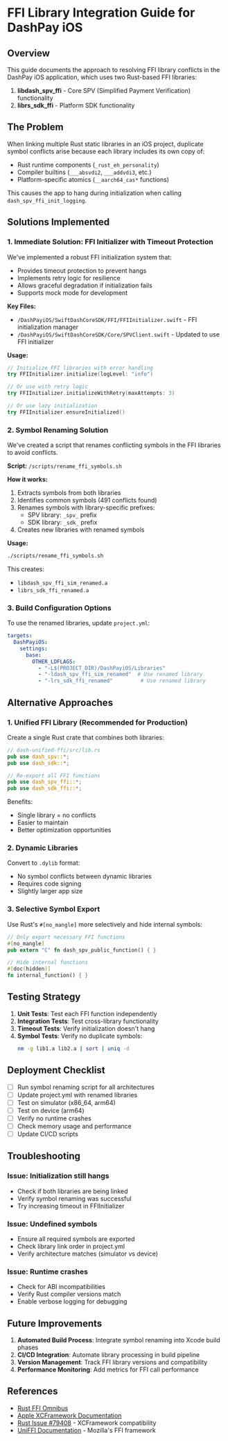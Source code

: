 # FFI Library Integration Guide for DashPay iOS

## Overview

This guide documents the approach to resolving FFI library conflicts in the DashPay iOS application, which uses two Rust-based FFI libraries:

1. **libdash_spv_ffi** - Core SPV (Simplified Payment Verification) functionality
2. **librs_sdk_ffi** - Platform SDK functionality

## The Problem

When linking multiple Rust static libraries in an iOS project, duplicate symbol conflicts arise because each library includes its own copy of:
- Rust runtime components (`_rust_eh_personality`)
- Compiler builtins (`___absvdi2`, `___addvdi3`, etc.)
- Platform-specific atomics (`__aarch64_cas*` functions)

This causes the app to hang during initialization when calling `dash_spv_ffi_init_logging`.

## Solutions Implemented

### 1. Immediate Solution: FFI Initializer with Timeout Protection

We've implemented a robust FFI initialization system that:
- Provides timeout protection to prevent hangs
- Implements retry logic for resilience
- Allows graceful degradation if initialization fails
- Supports mock mode for development

**Key Files:**
- `/DashPayiOS/SwiftDashCoreSDK/FFI/FFIInitializer.swift` - FFI initialization manager
- `/DashPayiOS/SwiftDashCoreSDK/Core/SPVClient.swift` - Updated to use FFI initializer

**Usage:**
```swift
// Initialize FFI libraries with error handling
try FFIInitializer.initialize(logLevel: "info")

// Or use with retry logic
try FFIInitializer.initializeWithRetry(maxAttempts: 3)

// Or use lazy initialization
try FFIInitializer.ensureInitialized()
```

### 2. Symbol Renaming Solution

We've created a script that renames conflicting symbols in the FFI libraries to avoid conflicts.

**Script:** `/scripts/rename_ffi_symbols.sh`

**How it works:**
1. Extracts symbols from both libraries
2. Identifies common symbols (491 conflicts found)
3. Renames symbols with library-specific prefixes:
   - SPV library: `_spv_` prefix
   - SDK library: `_sdk_` prefix
4. Creates new libraries with renamed symbols

**Usage:**
```bash
./scripts/rename_ffi_symbols.sh
```

This creates:
- `libdash_spv_ffi_sim_renamed.a`
- `librs_sdk_ffi_renamed.a`

### 3. Build Configuration Options

To use the renamed libraries, update `project.yml`:

```yaml
targets:
  DashPayiOS:
    settings:
      base:
        OTHER_LDFLAGS:
          - "-L$(PROJECT_DIR)/DashPayiOS/Libraries"
          - "-ldash_spv_ffi_sim_renamed"  # Use renamed library
          - "-lrs_sdk_ffi_renamed"         # Use renamed library
```

## Alternative Approaches

### 1. Unified FFI Library (Recommended for Production)

Create a single Rust crate that combines both libraries:

```rust
// dash-unified-ffi/src/lib.rs
pub use dash_spv::*;
pub use dash_sdk::*;

// Re-export all FFI functions
pub use dash_spv_ffi::*;
pub use dash_sdk_ffi::*;
```

Benefits:
- Single library = no conflicts
- Easier to maintain
- Better optimization opportunities

### 2. Dynamic Libraries

Convert to `.dylib` format:
- No symbol conflicts between dynamic libraries
- Requires code signing
- Slightly larger app size

### 3. Selective Symbol Export

Use Rust's `#[no_mangle]` more selectively and hide internal symbols:

```rust
// Only export necessary FFI functions
#[no_mangle]
pub extern "C" fn dash_spv_public_function() { }

// Hide internal functions
#[doc(hidden)]
fn internal_function() { }
```

## Testing Strategy

1. **Unit Tests**: Test each FFI function independently
2. **Integration Tests**: Test cross-library functionality
3. **Timeout Tests**: Verify initialization doesn't hang
4. **Symbol Tests**: Verify no duplicate symbols:
   ```bash
   nm -g lib1.a lib2.a | sort | uniq -d
   ```

## Deployment Checklist

- [ ] Run symbol renaming script for all architectures
- [ ] Update project.yml with renamed libraries
- [ ] Test on simulator (x86_64, arm64)
- [ ] Test on device (arm64)
- [ ] Verify no runtime crashes
- [ ] Check memory usage and performance
- [ ] Update CI/CD scripts

## Troubleshooting

### Issue: Initialization still hangs
- Check if both libraries are being linked
- Verify symbol renaming was successful
- Try increasing timeout in FFIInitializer

### Issue: Undefined symbols
- Ensure all required symbols are exported
- Check library link order in project.yml
- Verify architecture matches (simulator vs device)

### Issue: Runtime crashes
- Check for ABI incompatibilities
- Verify Rust compiler versions match
- Enable verbose logging for debugging

## Future Improvements

1. **Automated Build Process**: Integrate symbol renaming into Xcode build phases
2. **CI/CD Integration**: Automate library processing in build pipeline
3. **Version Management**: Track FFI library versions and compatibility
4. **Performance Monitoring**: Add metrics for FFI call performance

## References

- [Rust FFI Omnibus](https://jakegoulding.com/rust-ffi-omnibus/)
- [Apple XCFramework Documentation](https://developer.apple.com/documentation/xcode/creating-a-multi-platform-binary-framework-bundle)
- [Rust Issue #79408](https://github.com/rust-lang/rust/issues/79408) - XCFramework compatibility
- [UniFFI Documentation](https://mozilla.github.io/uniffi-rs/) - Mozilla's FFI framework